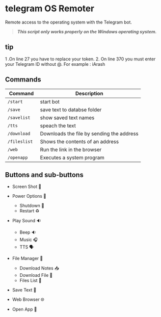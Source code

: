 # telegram OS Remoter
Remote access to the operating system with the Telegram bot. 
> ***This script only works properly on the Windows operating system.***

## tip
1 .On line 27 you have to replace your token.
2. On line 370 you must enter your Telegram ID without @. For example : iArash

## Commands

| Command | Description |
| --- | --- |
| `/start` | start bot |
| `/save ` | save text to databse folder |
| `/savelist`|show saved text names|
| `/tts `| speach the text |
| `/download `| Downloads the file by sending the address |
| `/fileslist `| Shows the contents of an address |
| `/web `| Run the link in the browser |
| `/openapp `| Executes a system program |


## Buttons and sub-buttons

- Screen Shot 📸
- Power Options 🔋

  - Shutdown 🚫
  - Restart ♻️
  
- Play Sound 🔉

  - Beep 🔉
  - Music 🎧
  - TTS 🗣

- File Manager 📁

  - Download Notes 📥
  - Download File 📂
  - Files List 📩

- Save Text 💬
- Web Browser 🌐
- Open App 📱

